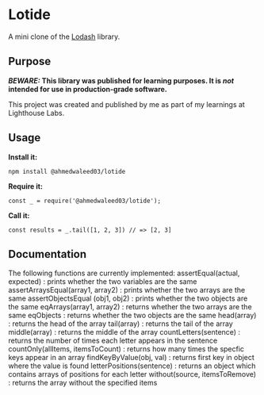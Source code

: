 # Lotide

A mini clone of the [Lodash](https://lodash.com) library.

## Purpose

**_BEWARE:_ This library was published for learning purposes. It is _not_ intended for use in production-grade software.**

This project was created and published by me as part of my learnings at Lighthouse Labs. 

## Usage

**Install it:**

`npm install @ahmedwaleed03/lotide`

**Require it:**

`const _ = require('@ahmedwaleed03/lotide');`

**Call it:**

`const results = _.tail([1, 2, 3]) // => [2, 3]`

## Documentation

The following functions are currently implemented:
assertEqual(actual, expected)     : prints whether the two variables are the same
assertArraysEqual(array1, array2) : prints whether the two arrays are the same
assertObjectsEqual (obj1, obj2)   : prints whether the two objects are the same
eqArrays(array1, array2)          : returns whether the two arrays are the same
eqObjects                         : returns whether the two objects are the same
head(array)                       : returns the head of the array
tail(array)                       : returns the tail of the array
middle(array)                     : returns the middle of the array
countLetters(sentence)            : returns the number of times each letter appears in the sentence
countOnly(allItems, itemsToCount) : returns how many times the specfic keys appear in an array 
findKeyByValue(obj, val)          : returns first key in object where the value is found
letterPositions(sentence)         : returns an object which contains arrays of positions for each letter
without(source, itemsToRemove)    : returns the array without the specified items